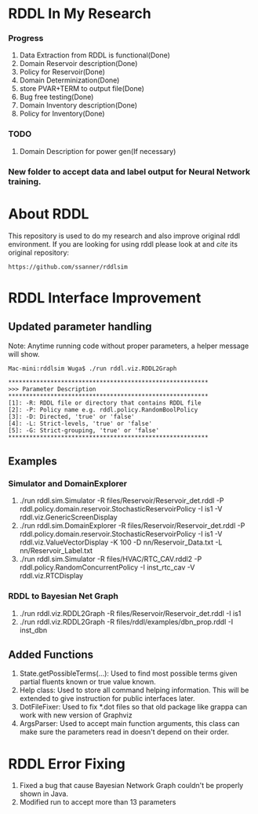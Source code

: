 RDDL In My Research
===============================================
### Progress
1. Data Extraction from RDDL is functional(Done)
2. Domain Reservoir description(Done)
3. Policy for Reservoir(Done)
4. Domain Determinization(Done)
5. store PVAR+TERM to output file(Done)
6. Bug free testing(Done)
7. Domain Inventory description(Done)
8. Policy for Inventory(Done)

### TODO
1. Domain Description for power gen(If necessary)

### New folder to accept data and label output for Neural Network training.

About RDDL
===============================================
This repository is used to do my research and also improve original rddl environment. If you are looking for using rddl please look at and *cite* its original repository:
```
https://github.com/ssanner/rddlsim
```

RDDL Interface Improvement
===============================================

## Updated parameter handling

Note: Anytime running code without proper parameters, a helper message will show.
```
Mac-mini:rddlsim Wuga$ ./run rddl.viz.RDDL2Graph

*********************************************************
>>> Parameter Description
*********************************************************
[1]: -R: RDDL file or directory that contains RDDL file
[2]: -P: Policy name e.g. rddl.policy.RandomBoolPolicy
[3]: -D: Directed, 'true' or 'false'
[4]: -L: Strict-levels, 'true' or 'false'
[5]: -G: Strict-grouping, 'true' or 'false'
*********************************************************
```

## Examples

### Simulator and DomainExplorer

1. ./run rddl.sim.Simulator -R files/Reservoir/Reservoir_det.rddl -P rddl.policy.domain.reservoir.StochasticReservoirPolicy -I is1 -V rddl.viz.GenericScreenDisplay
2. ./run rddl.sim.DomainExplorer -R files/Reservoir/Reservoir_det.rddl -P rddl.policy.domain.reservoir.StochasticReservoirPolicy -I is1 -V rddl.viz.ValueVectorDisplay -K 100 -D nn/Reservoir_Data.txt -L nn/Reservoir_Label.txt
3. ./run rddl.sim.Simulator -R files/HVAC/RTC_CAV.rddl2 -P rddl.policy.RandomConcurrentPolicy -I inst_rtc_cav -V rddl.viz.RTCDisplay

### RDDL to Bayesian Net Graph
1. ./run rddl.viz.RDDL2Graph -R files/Reservoir/Reservoir_det.rddl -I is1
2. ./run rddl.viz.RDDL2Graph -R files/rddl/examples/dbn_prop.rddl -I inst_dbn

## Added Functions
1. State.getPossibleTerms(...): Used to find most possible terms given partial fluents known or true value known.
2. Help class: Used to store all command helping information. This will be extended to give instruction for public interfaces later.
3. DotFileFixer: Used to fix *.dot files so that old package like grappa can work with new version of Graphviz
4. ArgsParser: Used to accept main function arguments, this class can make sure the parameters read in doesn't depend on their order.

RDDL Error Fixing
===============================================
1. Fixed a bug that cause Bayesian Network Graph couldn't be properly shown in Java.
2. Modified run to accept more than 13 parameters


